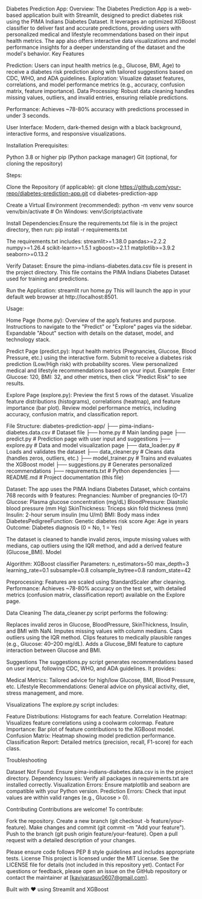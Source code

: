 Diabetes Prediction App:
Overview:
The Diabetes Prediction App is a web-based application built with Streamlit, designed to predict diabetes risk using the PIMA Indians Diabetes Dataset. It leverages an optimized XGBoost classifier to deliver fast and accurate predictions, providing users with personalized medical and lifestyle recommendations based on their input health metrics. The app also offers interactive data visualizations and model performance insights for a deeper understanding of the dataset and the model's behavior.
Key Features

Prediction:
Users can input health metrics (e.g., Glucose, BMI, Age) to receive a diabetes risk prediction along with tailored suggestions based on CDC, WHO, and ADA guidelines.
Exploration: Visualize dataset features, correlations, and model performance metrics (e.g., accuracy, confusion matrix, feature importance).
Data Processing: Robust data cleaning handles missing values, outliers, and invalid entries, ensuring reliable predictions.

Performance:
Achieves ~78-80% accuracy with predictions processed in under 3 seconds.

User Interface: 
Modern, dark-themed design with a black background, interactive forms, and responsive visualizations.

Installation Prerequisites:

Python 3.8 or higher
pip (Python package manager)
Git (optional, for cloning the repository)

Steps:

Clone the Repository (if applicable):
git clone https://github.com/your-repo/diabetes-prediction-app.git
cd diabetes-prediction-app

Create a Virtual Environment (recommended):
python -m venv venv
source venv/bin/activate  # On Windows: venv\Scripts\activate


Install Dependencies:Ensure the requirements.txt file is in the project directory, then run:
pip install -r requirements.txt

The requirements.txt includes:
streamlit>=1.38.0
pandas>=2.2.2
numpy>=1.26.4
scikit-learn>=1.5.1
xgboost>=2.1.1
matplotlib>=3.9.2
seaborn>=0.13.2


Verify Dataset:
Ensure the pima-indians-diabetes.data.csv file is present in the project directory. This file contains the PIMA Indians Diabetes Dataset used for training and predictions.

Run the Application:
streamlit run home.py
This will launch the app in your default web browser at http://localhost:8501.


Usage:

Home Page (home.py):
Overview of the app’s features and purpose.
Instructions to navigate to the "Predict" or "Explore" pages via the sidebar.
Expandable "About" section with details on the dataset, model, and technology stack.

Predict Page (predict.py):
Input health metrics (Pregnancies, Glucose, Blood Pressure, etc.) using the interactive form.
Submit to receive a diabetes risk prediction (Low/High risk) with probability scores.
View personalized medical and lifestyle recommendations based on your input.
Example: Enter Glucose: 120, BMI: 32, and other metrics, then click "Predict Risk" to see results.

Explore Page (explore.py):
Preview the first 5 rows of the dataset.
Visualize feature distributions (histograms), correlations (heatmap), and feature importance (bar plot).
Review model performance metrics, including accuracy, confusion matrix, and classification report.


File Structure:
diabetes-prediction-app/
├── pima-indians-diabetes.data.csv  # Dataset file
├── home.py                        # Main landing page
├── predict.py                     # Prediction page with user input and suggestions
├── explore.py                     # Data and model visualization page
├── data_loader.py                 # Loads and validates the dataset
├── data_cleaner.py                # Cleans data (handles zeros, outliers, etc.)
├── model_trainer.py               # Trains and evaluates the XGBoost model
├── suggestions.py                 # Generates personalized recommendations
├── requirements.txt               # Python dependencies
├── README.md                      # Project documentation (this file)

Dataset:
The app uses the PIMA Indians Diabetes Dataset, which contains 768 records with 9 features:
Pregnancies: Number of pregnancies (0–17)
Glucose: Plasma glucose concentration (mg/dL)
BloodPressure: Diastolic blood pressure (mm Hg)
SkinThickness: Triceps skin fold thickness (mm)
Insulin: 2-hour serum insulin (mu U/ml)
BMI: Body mass index
DiabetesPedigreeFunction: Genetic diabetes risk score
Age: Age in years
Outcome: Diabetes diagnosis (0 = No, 1 = Yes)

The dataset is cleaned to handle invalid zeros, impute missing values with medians, cap outliers using the IQR method, and add a derived feature (Glucose_BMI).
Model

Algorithm: XGBoost classifier
Parameters:
n_estimators=50
max_depth=3
learning_rate=0.1
subsample=0.8
colsample_bytree=0.8
random_state=42


Preprocessing: Features are scaled using StandardScaler after cleaning.
Performance: Achieves ~78-80% accuracy on the test set, with detailed metrics (confusion matrix, classification report) available on the Explore page.

Data Cleaning
The data_cleaner.py script performs the following:

Replaces invalid zeros in Glucose, BloodPressure, SkinThickness, Insulin, and BMI with NaN.
Imputes missing values with column medians.
Caps outliers using the IQR method.
Clips features to medically plausible ranges (e.g., Glucose: 40–200 mg/dL).
Adds a Glucose_BMI feature to capture interaction between Glucose and BMI.

Suggestions
The suggestions.py script generates recommendations based on user input, following CDC, WHO, and ADA guidelines. It provides:

Medical Metrics: Tailored advice for high/low Glucose, BMI, Blood Pressure, etc.
Lifestyle Recommendations: General advice on physical activity, diet, stress management, and more.

Visualizations
The explore.py script includes:

Feature Distributions: Histograms for each feature.
Correlation Heatmap: Visualizes feature correlations using a coolwarm colormap.
Feature Importance: Bar plot of feature contributions to the XGBoost model.
Confusion Matrix: Heatmap showing model prediction performance.
Classification Report: Detailed metrics (precision, recall, F1-score) for each class.

Troubleshooting

Dataset Not Found: Ensure pima-indians-diabetes.data.csv is in the project directory.
Dependency Issues: Verify all packages in requirements.txt are installed correctly.
Visualization Errors: Ensure matplotlib and seaborn are compatible with your Python version.
Prediction Errors: Check that input values are within valid ranges (e.g., Glucose > 0).

Contributing
Contributions are welcome! To contribute:

Fork the repository.
Create a new branch (git checkout -b feature/your-feature).
Make changes and commit (git commit -m "Add your feature").
Push to the branch (git push origin feature/your-feature).
Open a pull request with a detailed description of your changes.

Please ensure code follows PEP 8 style guidelines and includes appropriate tests.
License
This project is licensed under the MIT License. See the LICENSE file for details (not included in this repository yet).
Contact
For questions or feedback, please open an issue on the GitHub repository or contact the maintainer at [kaviyarasuv0607@gmail.com].

Built with ❤️ using Streamlit and XGBoost
